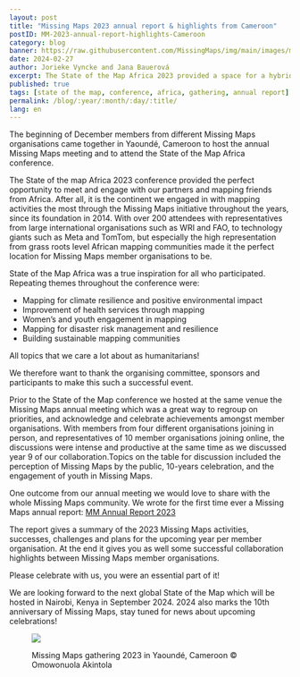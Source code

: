 ```yaml
---
layout: post
title: "Missing Maps 2023 annual report & highlights from Cameroon"
postID: MM-2023-annual-report-highlights-Cameroon
category: blog
banner: https://raw.githubusercontent.com/MissingMaps/img/main/images/missingmaps-blog_20240227_Gathering_Group.jpg
date: 2024-02-27
author: Jorieke Vyncke and Jana Bauerová
excerpt: The State of the Map Africa 2023 provided a space for a hybrid Missing Maps annual meeting on the edges of the conference in Yaoundé, as well as the first-ever Missing Maps annual report with highlights, successes and challenges.
published: true
tags: [state of the map, conference, africa, gathering, annual report]
permalink: /blog/:year/:month/:day/:title/
lang: en
---
```


The beginning of December members from different Missing Maps organisations came together in Yaoundé, Cameroon to host the annual Missing Maps meeting and to attend the State of the Map Africa conference.

The State of the map Africa 2023 conference provided the perfect opportunity to meet and engage with our partners and mapping friends from Africa. After all, it is the continent we engaged in with mapping activities the most through the Missing Maps initiative throughout the years, since its foundation in 2014. With over 200 attendees with representatives from large international organisations such as WRI and FAO, to technology giants such as Meta and TomTom, but especially the high representation from grass roots level African mapping communities made it the perfect location for Missing Maps member organisations to be. 

State of the Map Africa was a true inspiration for all who participated. Repeating themes throughout the conference were: 
- Mapping for climate resilience and positive environmental impact
- Improvement of health services through mapping
- Women’s and youth engagement in mapping
- Mapping for disaster risk management and resilience
- Building sustainable mapping communities

All topics that we care a lot about as humanitarians! 

We therefore want to thank the organising committee, sponsors and participants to make this such a successful event.

Prior to the State of the Map conference we hosted at the same venue the Missing Maps annual meeting which was a great way to regroup on priorities, and acknowledge and celebrate achievements amongst member organisations. With members from four different organisations joining in person, and representatives of 10 member organisations joining online, the discussions were intense and productive at the same time as we discussed year 9 of our collaboration.Topics on the table for discussion included the perception of Missing Maps by the public, 10-years celebration, and the engagement of youth in Missing Maps.

One outcome from our annual meeting we would love to share with the whole Missing Maps community. We wrote for the first time ever a Missing Maps annual report: [MM Annual Report 2023](https://drive.google.com/file/d/1Fi87_lxtBJLscgLeEnD8LYuyxQYT7oDG/view?usp=drive_link)

The report gives a summary of the 2023 Missing Maps activities, successes, challenges and plans for the upcoming year per member organisation. At the end it gives you as well some successful collaboration highlights between Missing Maps member organisations.

Please celebrate with us, you were an essential part of it!  

We are looking forward to the next global State of the Map which will be hosted in Nairobi, Kenya in September 2024. 2024 also marks the 10th anniversary of Missing Maps, stay tuned for news about upcoming celebrations!

<figure>
<img src="https://raw.githubusercontent.com/MissingMaps/img/main/images/missingmaps-blog_20240227_Gathering_Yaound%C3%A9.jpeg">
<p class="caption">Missing Maps gathering 2023 in Yaoundé, Cameroon © Omowonuola Akintola
</p>
</figure>

